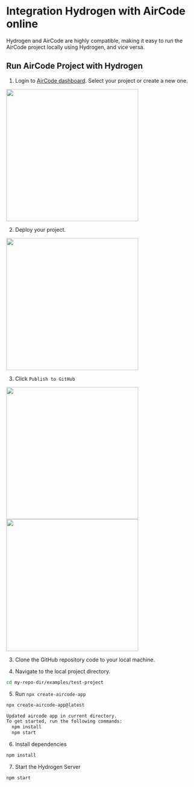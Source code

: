 # Integration Hydrogen with AirCode online

Hydrogen and AirCode are highly compatible, making it easy to run the AirCode project locally using Hydrogen, and vice versa.

## Run AirCode Project with Hydrogen

1. Login to [AirCode dashboard](https://aircode.io/dashboard). Select your project or create a new one.

<img src="https://aircode-yvo.b-cdn.net/resource/1691136624761-xmqrw16ncb.jpg" width="350">

2. Deploy your project.

<img src="https://aircode-yvo.b-cdn.net/resource/1691137862770-51tv439664b.jpg" width="350">

3. Click `Publish to GitHub`

<img src="https://aircode-yvo.b-cdn.net/resource/1691136880551-1kt05tpwz5z.jpg" width="350">

<img src="https://aircode-yvo.b-cdn.net/resource/1691137052162-gtvbqe0z1or.jpg" width="350">

3. Clone the GitHub repository code to your local machine.

4. Navigate to the local project directory.

```bash
cd my-repo-dir/examples/test-project
```

5. Run `npx create-aircode-app`

```bash
npx create-aircode-app@latest
```

```bash
Updated aircode app in current directory.
To get started, run the following commands:
  npm install
  npm start
```

6. Install dependencies

```bash
npm install
```

7. Start the Hydrogen Server

```bash
npm start
```